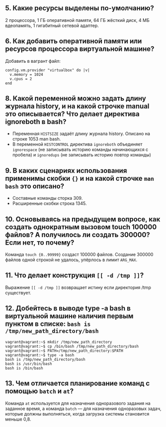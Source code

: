 ## 5. Какие ресурсы выделены по-умолчанию?

2 процессора, 1 ГБ оперативной памяти, 64 ГБ жёсткий диск, 4 МБ вдеопамять, 1 гигабитный сетевой адаптер.
## 6. Как добавить оперативной памяти или ресурсов процессора виртуальной машине?

Добавить в вагрант файл:
```
config.vm.provider "virtualbox" do |v|
  v.memory = 1024
  v.cpus = 2
end
```
## 8. Какой переменной можно задать длину журнала history, и на какой строчке manual это описывается? Что делает директива ignoreboth в bash?

- Переменная `HISTSIZE` задаёт длину журнала history. Описано на строке 1053 man bash.
- В переменной `HISTCONTROL` директива `ignoreboth` объединяет `ignorespace` (не записывать историю команды начинающихся с пробела) и `ignoredups` (не записывать историю повтор команды)

## 9. В каких сценариях использования применимы скобки `{}` и на какой строчке `man bash` это описано?

- Составные команды сторка 309.
- Расширенные скобки строка 1345.
## 10. Основываясь на предыдущем вопросе, как создать однократным вызовом touch 100000 файлов? А получилось ли создать 300000? Если нет, то почему?

Команда `touch {0..99999}` создаст 100000 файлов. Создание 300000 файлов одной строкой не удалось, упёрлось в лимит `ARG_MAX`.
## 11. Что делает конструкция `[[ -d /tmp ]]`?

Выражение `[[ -d /tmp ]]` возвращает истину если директория /tmp существует.
## 12. Добейтесь в выводе type -a bash в виртуальной машине наличия первым пунктом в списке: `bash is /tmp/new_path_directory/bash`
```
vagrant@vagrant:~$ mkdir /tmp/new_path_directory
vagrant@vagrant:~$ cp /bin/bash /tmp/new_path_directory/bash
vagrant@vagrant:~$ PATH=/tmp/new_path_directory:$PATH
vagrant@vagrant:~$ type -a bash
bash is /tmp/new_path_directory/bash
bash is /usr/bin/bash
bash is /bin/bash
```
## 13. Чем отличается планирование команд с помощью `batch` и `at`?

Команда `at` используется для назначения одноразового задания на заданное время, а команда `batch` — для назначения одноразовых задач, которые должны выполняться, когда загрузка системы становится меньше 0,8.